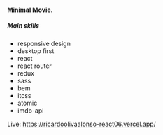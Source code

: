 #### Minimal Movie.
##### Main skills
- responsive design
- desktop first
- react
- react router
- redux
- sass
- bem
- itcss
- atomic
- imdb-api

Live: https://ricardoolivaalonso-react06.vercel.app/
